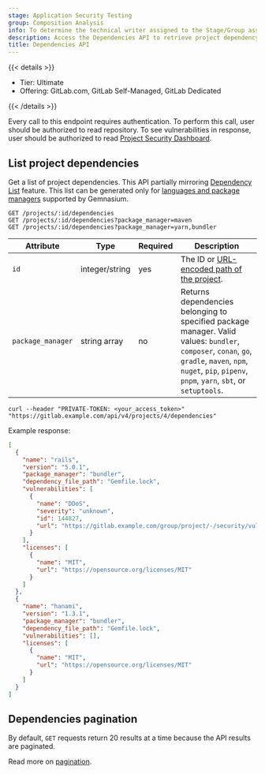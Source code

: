 ```yaml
---
stage: Application Security Testing
group: Composition Analysis
info: To determine the technical writer assigned to the Stage/Group associated with this page, see https://handbook.gitlab.com/handbook/product/ux/technical-writing/#assignments
description: Access the Dependencies API to retrieve project dependency information, including package details, versions, vulnerabilities, and licenses for supported package managers.
title: Dependencies API
---
```


{{< details >}}

- Tier: Ultimate
- Offering: GitLab.com, GitLab Self-Managed, GitLab Dedicated

{{< /details >}}

Every call to this endpoint requires authentication. To perform this call, user should be authorized to read repository.
To see vulnerabilities in response, user should be authorized to read
[Project Security Dashboard](../user/application_security/security_dashboard/_index.md).

## List project dependencies

Get a list of project dependencies. This API partially mirroring
[Dependency List](../user/application_security/dependency_list/_index.md) feature.
This list can be generated only for [languages and package managers](../user/application_security/dependency_scanning/_index.md#supported-languages-and-package-managers)
supported by Gemnasium.

```plaintext
GET /projects/:id/dependencies
GET /projects/:id/dependencies?package_manager=maven
GET /projects/:id/dependencies?package_manager=yarn,bundler
```

| Attribute     | Type           | Required | Description                                                                                                                                                                 |
| ------------- | -------------- | -------- | ----------------------------------------------------------------------------------------------------------------------------------------------------------------------------|
| `id`          | integer/string | yes      | The ID or [URL-encoded path of the project](rest/_index.md#namespaced-paths).                                                            |
| `package_manager` | string array   | no       | Returns dependencies belonging to specified package manager. Valid values: `bundler`, `composer`, `conan`, `go`, `gradle`, `maven`, `npm`, `nuget`, `pip`, `pipenv`, `pnpm`, `yarn`, `sbt`, or `setuptools`. |

```shell
curl --header "PRIVATE-TOKEN: <your_access_token>" "https://gitlab.example.com/api/v4/projects/4/dependencies"
```

Example response:

```json
[
  {
    "name": "rails",
    "version": "5.0.1",
    "package_manager": "bundler",
    "dependency_file_path": "Gemfile.lock",
    "vulnerabilities": [
      {
        "name": "DDoS",
        "severity": "unknown",
        "id": 144827,
        "url": "https://gitlab.example.com/group/project/-/security/vulnerabilities/144827"
      }
    ],
    "licenses": [
      {
        "name": "MIT",
        "url": "https://opensource.org/licenses/MIT"
      }
    ]
  },
  {
    "name": "hanami",
    "version": "1.3.1",
    "package_manager": "bundler",
    "dependency_file_path": "Gemfile.lock",
    "vulnerabilities": [],
    "licenses": [
      {
        "name": "MIT",
        "url": "https://opensource.org/licenses/MIT"
      }
    ]
  }
]
```

## Dependencies pagination

By default, `GET` requests return 20 results at a time because the API results
are paginated.

Read more on [pagination](rest/_index.md#pagination).
